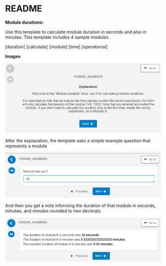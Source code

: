 # README

**Module durations:**

Use this template to calculate module duration in seconds and also in minutes. This template includes 4 sample modules.

 [duration] [calculate] [module] [time] [operational]




**Images**

<img src="https://github.com/PovertyAction/SurveyCTO-Templates/blob/master/module_durations/1_module_durations.png" width="600" />

After the explanation, the template asks a simple example question that represents a module

<img src="https://github.com/PovertyAction/SurveyCTO-Templates/blob/master/module_durations/2_module_durations.png" width="600" />

And then you get a note informing the duration of that module in seconds, minutes, and minutes rounded to two decimals.  

<img src="https://github.com/PovertyAction/SurveyCTO-Templates/blob/master/module_durations/3_module_durations.png" width="600" />
